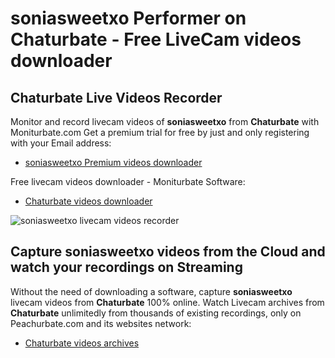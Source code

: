 # soniasweetxo Performer on Chaturbate - Free LiveCam videos downloader

## Chaturbate Live Videos Recorder

Monitor and record livecam videos of **soniasweetxo** from **Chaturbate** with Moniturbate.com
Get a premium trial for free by just and only registering with your Email address:
* [soniasweetxo Premium videos downloader](https://moniturbate.com/request-demo-licence-key.html)

Free livecam videos downloader - Moniturbate Software:
* [Chaturbate videos downloader](https://moniturbate.com/moniturbate-download-software.html)

![soniasweetxo livecam videos recorder](https://peachurnet.com/templates/moniturbate-software.png)


## Capture soniasweetxo videos from the Cloud and watch your recordings on Streaming

Without the need of downloading a software, capture **soniasweetxo** livecam videos from **Chaturbate** 100% online.
Watch Livecam archives from **Chaturbate** unlimitedly from thousands of existing recordings, only on Peachurbate.com and its websites network:
* [Chaturbate videos archives](https://peachurnet.com/)